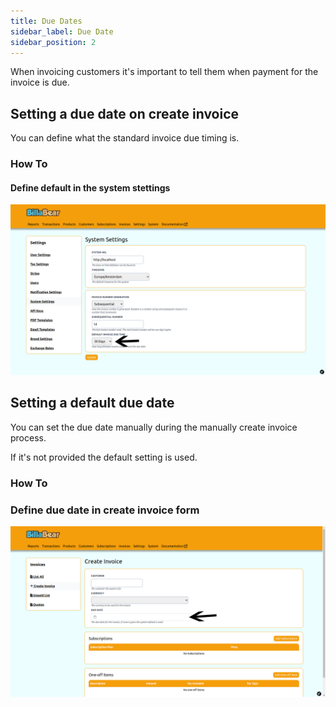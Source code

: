 ```yaml
---
title: Due Dates
sidebar_label: Due Date
sidebar_position: 2
---
```

When invoicing customers it's important to tell them when payment for the invoice is due.


## Setting a due date on create invoice

You can define what the standard invoice due timing is.

### How To

#### Define default in the system stettings

![Set default](./due_date_screenshots/set_default.png)

## Setting a default due date 

You can set the due date manually during the manually create invoice process.

If it's not provided the default setting is used.

### How To

### Define due date in create invoice form

![Set due at](./due_date_screenshots/set_during_create.png)
